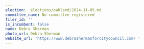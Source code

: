 ```yaml
---
election: _elections/oakland/2024-11-05.md
committee_name: No committee registered
filer_id: ''
is_incumbent: false
name: Debra Sherman
photo_url: Debra-Sherman
website_url: 'https://www.debrashermanforcitycouncil.com/ '
---
```

